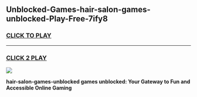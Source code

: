 
## Unblocked-Games-hair-salon-games-unblocked-Play-Free-7ify8
<h3>
<a href="https://premium76.site?title=hair-salon-games-unblocked&ref=19M">CLICK TO PLAY</a></h3>
<hr>

<h3>
<a href="https://premium76.site?title=hair-salon-games-unblocked&ref=19M">CLICK 2 PLAY</a>
  
</h3>

<a href="https://premium76.site?title=hair-salon-games-unblocked&ref=19M"><img src="https://clearcache.store/games.png"></a>


**hair-salon-games-unblocked games unblocked: Your Gateway to Fun and Accessible Online Gaming**
